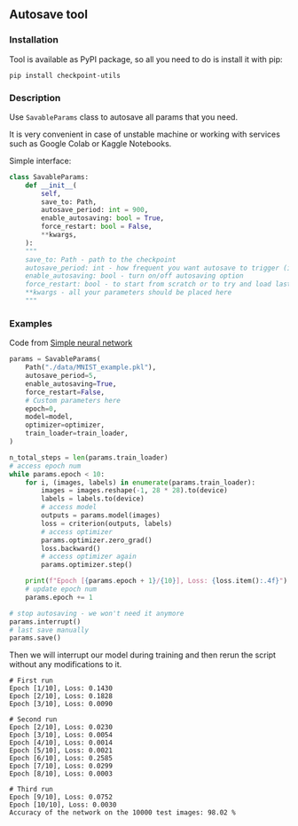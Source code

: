 ## Autosave tool

### Installation

Tool is available as PyPI package, so all you need to do is install it with pip:

```shell
pip install checkpoint-utils
```

### Description

Use ```SavableParams``` class to autosave all params that you need.

It is very convenient in case of unstable machine or working with services such as Google Colab or Kaggle Notebooks.

Simple interface:


```python
class SavableParams:
    def __init__(
        self,
        save_to: Path,
        autosave_period: int = 900,
        enable_autosaving: bool = True,
        force_restart: bool = False,
        **kwargs,
    ):
    """
    save_to: Path - path to the checkpoint
    autosave_period: int - how frequent you want autosave to trigger (in seconds)
    enable_autosaving: bool - turn on/off autosaving option
    force_restart: bool - to start from scratch or to try and load last checkpoint
    **kwargs - all your parameters should be placed here
    """
```

### Examples 

Code from [Simple neural network](examples/model_train.py)

```python
params = SavableParams(
    Path("./data/MNIST_example.pkl"),
    autosave_period=5,
    enable_autosaving=True,
    force_restart=False,
    # Custom parameters here
    epoch=0,
    model=model,
    optimizer=optimizer,
    train_loader=train_loader,
)

n_total_steps = len(params.train_loader)
# access epoch num 
while params.epoch < 10:
    for i, (images, labels) in enumerate(params.train_loader):
        images = images.reshape(-1, 28 * 28).to(device)
        labels = labels.to(device)
        # access model
        outputs = params.model(images)
        loss = criterion(outputs, labels)
        # access optimizer
        params.optimizer.zero_grad()
        loss.backward()
        # access optimizer again
        params.optimizer.step()

    print(f"Epoch [{params.epoch + 1}/{10}], Loss: {loss.item():.4f}")
    # update epoch num 
    params.epoch += 1

# stop autosaving - we won't need it anymore
params.interrupt()
# last save manually 
params.save()
```
Then we will interrupt our model during training and then rerun the script without any modifications to it.
```
# First run
Epoch [1/10], Loss: 0.1430
Epoch [2/10], Loss: 0.1828
Epoch [3/10], Loss: 0.0090

# Second run
Epoch [2/10], Loss: 0.0230
Epoch [3/10], Loss: 0.0054
Epoch [4/10], Loss: 0.0014
Epoch [5/10], Loss: 0.0021
Epoch [6/10], Loss: 0.2585
Epoch [7/10], Loss: 0.0299
Epoch [8/10], Loss: 0.0003

# Third run
Epoch [9/10], Loss: 0.0752
Epoch [10/10], Loss: 0.0030
Accuracy of the network on the 10000 test images: 98.02 %
```